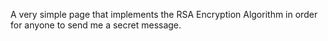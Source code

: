 A very simple page that implements the RSA Encryption Algorithm in order for anyone to send me a secret message.

